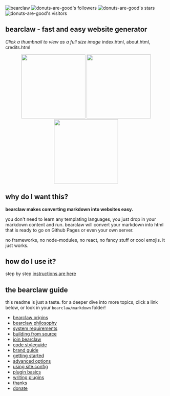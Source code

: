 ![bearclaw](https://user-images.githubusercontent.com/96031819/218302524-121cd81a-b552-45e5-b46e-5689bbf08390.png)
![donuts-are-good's followers](https://img.shields.io/github/followers/donuts-are-good?&color=555&style=for-the-badge&label=followers) ![donuts-are-good's stars](https://img.shields.io/github/stars/donuts-are-good?affiliations=OWNER%2CCOLLABORATOR&color=555&style=for-the-badge) ![donuts-are-good's visitors](https://komarev.com/ghpvc/?username=donuts-are-good&color=555555&style=for-the-badge&label=visitors)
## bearclaw - fast and easy website generator
*Click a thumbnail to view as a full size image*
index.html, about.html, credits.html

<p>
    <center>
    <img style="height:200px; object-fit: scale-down;" src="https://user-images.githubusercontent.com/96031819/218305635-75bdf421-e412-4b90-9f4a-26947219bf51.png"> <img style="height:200px; object-fit: scale-down;" src="https://user-images.githubusercontent.com/96031819/218305635-75bdf421-e412-4b90-9f4a-26947219bf51.png"> <img style="height:200px; object-fit: scale-down;" src="https://user-images.githubusercontent.com/96031819/218305635-75bdf421-e412-4b90-9f4a-26947219bf51.png">
    </center>
</p>


## why do I want this?
**bearclaw makes converting markdown into websites easy.** 

you don't need to learn any templating languages, you just drop in your markdown content and run. bearclaw will convert your markdown into html that is ready to go on Github Pages or even your own server.

no frameworks, no node-modules, no react, no fancy stuff or cool emojis. it just works.

## how do I use it?
step by step [instructions are here](https://github.com/donuts-are-good/bearclaw/blob/master/markdown/getting-started.md) 

## the bearclaw guide

this readme is just a taste. for a deeper dive into more topics, click a link below, or look in your `bearclaw/markdown` folder!

- [bearclaw origins](https://github.com/donuts-are-good/bearclaw/blob/master/markdown/bearclaw-origins.md)
- [bearclaw philosophy](https://github.com/donuts-are-good/bearclaw/blob/master/markdown/bearclaw-philosophy.md)
- [system requirements](https://github.com/donuts-are-good/bearclaw/blob/master/markdown/system-requirements.md)
- [building from source](https://github.com/donuts-are-good/bearclaw/blob/master/markdown/building-from-source.md)
- [join bearclaw](https://github.com/donuts-are-good/bearclaw/blob/master/markdown/join-bearclaw.md) 
- [code styleguide](https://github.com/donuts-are-good/bearclaw/blob/master/markdown/code-styleguide.md)
- [brand guide](https://github.com/donuts-are-good/bearclaw/blob/master/markdown/brand-guide.md)
- [getting started](https://github.com/donuts-are-good/bearclaw/blob/master/markdown/getting-started.md)
- [advanced options](https://github.com/donuts-are-good/bearclaw/blob/master/markdown/advanced-options.md)
- [using site.config](https://github.com/donuts-are-good/bearclaw/blob/master/markdown/using-site-config.md)
- [plugin basics](https://github.com/donuts-are-good/bearclaw/blob/master/markdown/plugin-basics.md)
- [writing plugins](https://github.com/donuts-are-good/bearclaw/blob/master/markdown/writing-plugins.md)
- [thanks](https://github.com/donuts-are-good/bearclaw/blob/master/markdown/thanks.md)
- [donate](https://github.com/donuts-are-good/bearclaw/blob/master/markdown/donate.md)